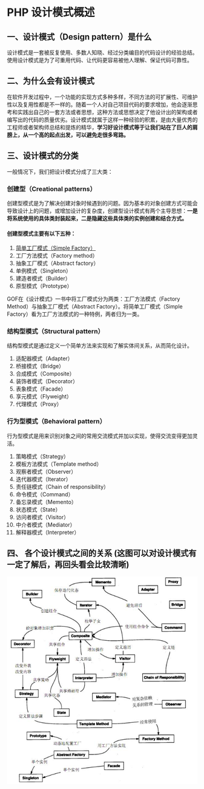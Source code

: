 # PHP 设计模式概述
## 一、设计模式（Design pattern）是什么
设计模式是一套被反复使用、多数人知晓、经过分类编目的代码设计的经验总结。使用设计模式是为了可重用代码、让代码更容易被他人理解、保证代码可靠性。

## 二、为什么会有设计模式
在软件开发过程中，一个功能的实现方式多种多样，不同方法的可扩展性、可维护性以及复用性都是不一样的。随着一个人对自己项目代码的要求增加，他会逐渐思考和实践出自己的一套方法或者思想，这种方法或思想决定了他设计出的架构或者编写出的代码的质量优劣。设计模式就属于这样一种经验的积累，是由大量优秀的工程师或者架构师总结和提炼的精华，**学习好设计模式等于让我们站在了巨人的肩膀上，从一个高的起点出发，可以避免走很多弯路。**

## 三、设计模式的分类
一般情况下，我们把设计模式分成了三大类：
### 创建型（Creational patterns）
创建型模式是为了解决创建对象时候遇到的问题。因为基本的对象创建方式可能会导致设计上的问题，或增加设计的复杂度，创建型设计模式有两个主导思想：**一是将系统使用的具体类封装起来，二是隐藏这些具体类的实例创建和结合方式。**
#### 创建型模式主要有以下五种：

1. [简单工厂模式（Simple Factory）](https://github.com/WilburXu/design_pattern/blob/master/doc/PHP%E8%AE%BE%E8%AE%A1%E6%A8%A1%E5%BC%8F%EF%BC%88%E4%B8%80%EF%BC%89%E7%AE%80%E5%8D%95%E5%B7%A5%E5%8E%82%E6%A8%A1%E5%BC%8F%20%EF%BC%88Simple%20Factory%EF%BC%89.md)
2. 工厂方法模式（Factory method）
3. 抽象工厂模式（Abstract factory）
4. 单例模式（Singleton）
5. 建造者模式（Builder）
6. 原型模式（Prototype） 

GOF在《设计模式》一书中将工厂模式分为两类：工厂方法模式（Factory Method）与抽象工厂模式（Abstract Factory）。将简单工厂模式（Simple Factory）看为工厂方法模式的一种特例，两者归为一类。

### 结构型模式（Structural pattern）
结构型模式是通过定义一个简单方法来实现和了解实体间关系，从而简化设计。
  1. 适配器模式（Adapter）
  2. 桥接模式（Bridge）
  3. 合成模式（Composite）
  4. 装饰者模式（Decorator）
  5. 表象模式（Facade）
  6. 享元模式（Flyweight）
  7. 代理模式（Proxy） 

### 行为型模式（Behavioral pattern）
行为型模式是用来识别对象之间的常用交流模式并加以实现，使得交流变得更加灵活。
  1. 策略模式（Strategy）
  2. 模板方法模式（Template method）
  3. 观察者模式（Observer）
  4. 迭代器模式（Iterator）
  5. 责任链模式（Chain of responsibility）
  6. 命令模式（Command）
  7. 备忘录模式（Memento）
  8. 状态模式（State）
  9. 访问者模式（Visitor）
  10. 中介者模式（Mediator）
  11. 解释器模式（Interpreter）

## 四、 各个设计模式之间的关系 (这图可以对设计模式有一定了解后，再回头看会比较清晰)
![图片描述][1]


[1]: /doc/images/summary/1.png
